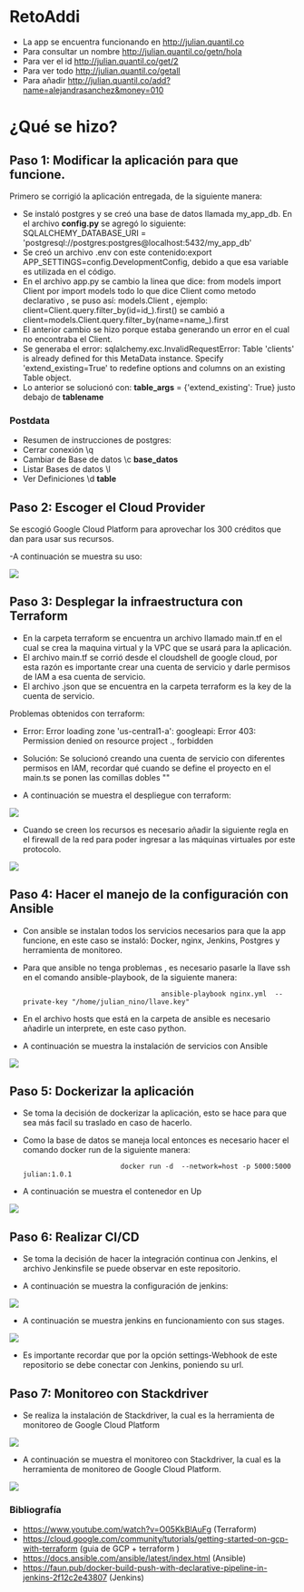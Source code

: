 # RetoAddi

- La app se encuentra funcionando en http://julian.quantil.co
- Para consultar un nombre http://julian.quantil.co/getn/hola
- Para ver el id http://julian.quantil.co/get/2
- Para ver todo http://julian.quantil.co/getall
- Para añadir http://julian.quantil.co/add?name=alejandrasanchez&money=010

# ¿Qué se hizo?

## Paso 1: Modificar la aplicación para que funcione. 

Primero se corrigió la aplicación entregada, de la siguiente manera:
- Se instaló postgres y se creó una base de datos llamada my_app_db. En el archivo **config.py** se agregó lo siguiente:
SQLALCHEMY_DATABASE_URI = 'postgresql://postgres:postgres@localhost:5432/my_app_db'
- Se creó un archivo .env con este contenido:export APP_SETTINGS=config.DevelopmentConfig, debido a que esa variable es utilizada en el código.
- En el archivo app.py se cambio la linea que dice: 
from models import Client por import models 
todo lo que dice Client como metodo declarativo , se puso así: models.Client , ejemplo: client=Client.query.filter_by(id=id_).first() se cambió a client=models.Client.query.filter_by(name=name_).first
- El anterior cambio se hizo porque estaba generando un error en el cual no encontraba el Client.
- Se generaba el error: sqlalchemy.exc.InvalidRequestError: Table 'clients' is already defined for this MetaData instance.  Specify 'extend_existing=True' to redefine options and columns on an existing Table object.
- Lo anterior se solucionó con: __table_args__ = {'extend_existing': True} justo debajo de  __tablename__

### Postdata
- Resumen de instrucciones de postgres:
- Cerrar conexión	\q
- Cambiar de Base de datos	\c __base_datos__
- Listar Bases de datos	\l
- Ver Definiciones	\d __table__

## Paso 2: Escoger el Cloud Provider

Se escogió Google Cloud Platform para aprovechar los 300 créditos que dan para usar sus recursos.

-A continuación se muestra su uso:

![](Imagenes/google.png)


## Paso 3: Desplegar la infraestructura con Terraform

- En la carpeta terraform se encuentra un archivo llamado main.tf en el cual se crea la maquina virtual y la VPC que se usará para la aplicación.
- El archivo main.tf se corrió desde el cloudshell de google cloud, por esta razón es importante crear una cuenta de servicio y darle permisos de IAM a esa cuenta de servicio.
- El archivo .json que se encuentra en la carpeta terraform es la key de la cuenta de servicio.

Problemas obtenidos con terraform:

- Error: Error loading zone 'us-central1-a': googleapi: Error 403: Permission denied on resource project ., forbidden
- Solución: Se solucionó creando una cuenta de servicio con diferentes permisos en IAM, recordar qué cuando se define el proyecto en el main.ts se ponen las comillas dobles ""

- A continuación se muestra el despliegue con terraform:

![](Imagenes/terraformfuncionando.png)

- Cuando se creen los recursos es necesario añadir la siguiente  regla en el firewall de  la red para poder ingresar a las máquinas virtuales por este protocolo.

![](Imagenes/Reglamaquina.png)


## Paso 4: Hacer el manejo de la configuración con Ansible

- Con ansible se instalan todos los servicios necesarios para que la app funcione, en este caso se instaló: Docker, nginx, Jenkins, Postgres y  herramienta de monitoreo.
- Para que ansible no tenga problemas , es necesario pasarle la llave ssh en el comando ansible-playbook, de la siguiente manera:

                                        ansible-playbook nginx.yml  --private-key "/home/julian_nino/llave.key"
                                        
- En el archivo hosts que está en la carpeta de ansible es necesario añadirle un interprete, en este caso python.
- A continuación se muestra la instalación de servicios con Ansible

![](Imagenes/ansible.png)


## Paso 5: Dockerizar la aplicación

- Se toma la decisión de dockerizar la aplicación, esto se hace para que sea más facil su traslado en caso de hacerlo.
- Como la base de datos se maneja local entonces es necesario hacer el comando docker run de la siguiente manera:
                            
                              docker run -d  --network=host -p 5000:5000 julian:1.0.1

- A continuación se muestra el contenedor en Up 

![](Imagenes/docker.png)


## Paso 6: Realizar CI/CD

- Se toma la decisión de hacer la integración continua con Jenkins, el archivo Jenkinsfile se puede observar en este repositorio.

- A continuación se muestra la configuración de jenkins:

![](Imagenes/jenkinsconfiguracion.png)

- A continuación se muestra jenkins en funcionamiento con sus stages.

![](Imagenes/jenkins.png)

- Es importante recordar que por la opción settings-Webhook de este repositorio se debe conectar con Jenkins, poniendo su url. 

## Paso 7: Monitoreo con Stackdriver

- Se realiza la instalación de Stackdriver, la cual es la herramienta de monitoreo de Google Cloud Platform

![](Imagenes/instalacionmonitoreo.png)


- A continuación se muestra el monitoreo con Stackdriver, la cual es la herramienta de monitoreo de Google Cloud Platform.

![](Imagenes/monitoreo.png)



### Bibliografía 

- https://www.youtube.com/watch?v=O05KkBlAuFg  (Terraform) 
- https://cloud.google.com/community/tutorials/getting-started-on-gcp-with-terraform  (guia de GCP + terraform )
- https://docs.ansible.com/ansible/latest/index.html (Ansible)
- https://faun.pub/docker-build-push-with-declarative-pipeline-in-jenkins-2f12c2e43807 (Jenkins)




